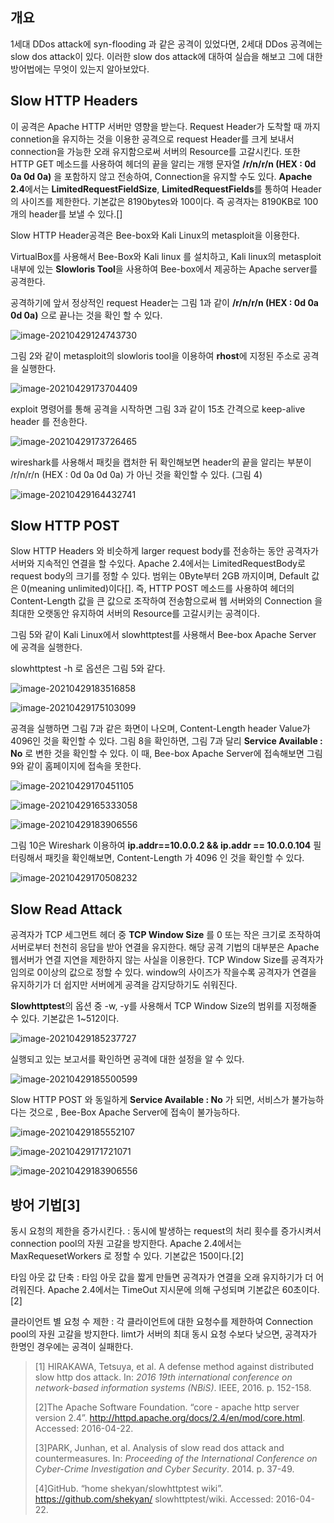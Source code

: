 ## 개요

1세대 DDos attack에 syn-flooding 과 같은 공격이 있었다면, 2세대 DDos 공격에는 slow dos attack이 있다. 이러한 slow dos attack에 대하여 실습을 해보고 그에 대한 방어법에는 무엇이 있는지 알아보았다. 





## Slow HTTP Headers

이 공격은 Apache HTTP 서버만 영향을 받는다. Request Header가 도착할 때 까지 connetion을 유지하는 것을 이용한 공격으로  request Header를 크게 보내서 connection을 가능한 오래 유지함으로써 서버의 Resource를 고갈시킨다. 또한 HTTP GET 메소드를 사용하여 헤더의 끝을 알리는 개행 문자열 **/r/n/r/n (HEX : 0d 0a 0d 0a)** 을 포함하지 않고 전송하여, Connection을 유지할 수도 있다. 
**Apache 2.4**에서는 **LimitedRequestFieldSize**, **LimitedRequestFields**를 통하여 Header의 사이즈를 제한한다. 기본값은 8190bytes와 100이다. 즉 공격자는 8190KB로 100개의 header를 보낼 수 있다.[] 

Slow HTTP Header공격은 Bee-box와 Kali Linux의 metasploit을 이용한다. 

VirtualBox를 사용해서 Bee-Box와 Kali linux 를 설치하고, Kali linux의 metasploit 내부에 있는 **Slowloris Tool**을 사용하여 Bee-box에서 제공하는 Apache server를 공격한다. 

공격하기에 앞서 정상적인 request Header는 그림 1과 같이 **/r/n/r/n (HEX : 0d 0a 0d 0a)** 으로 끝나는 것을 확인 할 수 있다. 

![image-20210429124743730](C:\Users\wkdwh\AppData\Roaming\Typora\typora-user-images\image-20210429124743730.png "그림 1")





그림 2와 같이 metasploit의 slowloris tool을 이용하여 **rhost**에 지정된 주소로 공격을 실행한다. 

![image-20210429173704409](C:\Users\wkdwh\AppData\Roaming\Typora\typora-user-images\image-20210429173704409.png "그림 2")

exploit 명령어를 통해 공격을 시작하면 그림 3과 같이 15초 간격으로 keep-alive header 를 전송한다. 

![image-20210429173726465](C:\Users\wkdwh\AppData\Roaming\Typora\typora-user-images\image-20210429173726465.png "그림 3")

wireshark를 사용해서 패킷을 캡처한 뒤 확인해보면 header의 끝을 알리는 부분이  /r/n/r/n (HEX : 0d 0a 0d 0a) 가 아닌 것을 확인할 수 있다. (그림 4)

![image-20210429164432741](C:\Users\wkdwh\AppData\Roaming\Typora\typora-user-images\image-20210429164432741.png "그림 4")



## Slow HTTP POST 

 Slow HTTP Headers 와 비슷하게 larger request body를 전송하는 동안 공격자가 서버와 지속적인 연결을 할 수있다.  Apache 2.4에서는 LimitedRequestBody로 request body의 크기를 정할 수 있다. 범위는 0Byte부터 2GB 까지이며, Default 값은 0(meaning unlimited)이다[]. 즉, HTTP POST 메소드를 사용하여 헤더의 Content-Length 값을 큰 값으로 조작하여 전송함으로써 웹 서버와의 Connection 을 최대한 오랫동안 유지하여 서버의 Resource를 고갈시키는 공격이다. 



그림 5와 같이 Kali Linux에서 slowhttptest를 사용해서 Bee-box Apache Server 에 공격을 실행한다.

slowhttptest -h 로 옵션은 그림 5와 같다.

![image-20210429183516858](C:\Users\wkdwh\AppData\Roaming\Typora\typora-user-images\image-20210429183516858.png "그림 5")



![image-20210429175103099](C:\Users\wkdwh\AppData\Roaming\Typora\typora-user-images\image-20210429175103099.png "그림 6")

공격을 실행하면 그림 7과 같은 화면이 나오며, Content-Length header Value가 4096인 것을 확인할 수 있다. 그림 8을 확인하면, 그림 7과 달리 **Service Available : No** 로 변한 것을 확인할 수 있다. 이 때, Bee-box Apache Server에 접속해보면 그림 9와 같이 홈페이지에 접속을 못한다. 

![image-20210429170451105](C:\Users\wkdwh\AppData\Roaming\Typora\typora-user-images\image-20210429170451105.png "그림 7")

![image-20210429165333058](C:\Users\wkdwh\AppData\Roaming\Typora\typora-user-images\image-20210429165333058.png "그림 8")

![image-20210429183906556](C:\Users\wkdwh\AppData\Roaming\Typora\typora-user-images\image-20210429183906556.png "그림 9")

그림 10은 Wireshark 이용하여 **ip.addr==10.0.0.2 && ip.addr == 10.0.0.104** 필터링해서 패킷을 확인해보면, Content-Length 가 4096 인 것을 확인할 수 있다. 

![image-20210429170508232](C:\Users\wkdwh\AppData\Roaming\Typora\typora-user-images\image-20210429170508232.png "그림 10")



## Slow Read Attack 

공격자가 TCP 세그먼트 헤더 중 **TCP Window Size** 를 0 또는 작은 크기로 조작하여 서버로부터 천천히 응답을 받아 연결을 유지한다. 해당 공격 기법의 대부분은 Apache 웹서버가 연결 지연을 제한하지 않는 사실을 이용한다. TCP Window Size를 공격자가 임의로 0이상의 값으로 정할 수 있다.  window의 사이즈가 작을수록 공격자가 연결을 유지하기가 더 쉽지만 서버에게 공격을 감지당하기도 쉬워진다. 

**Slowhttptest**의 옵션 중 -w, -y를 사용해서 TCP Window Size의 범위를 지정해줄 수 있다. 기본값은 1~512이다. 

![image-20210429185237727](C:\Users\wkdwh\AppData\Roaming\Typora\typora-user-images\image-20210429185237727.png "그림 11")

실행되고 있는 보고서를 확인하면 공격에 대한 설정을 알 수 있다. 

![image-20210429185500599](C:\Users\wkdwh\AppData\Roaming\Typora\typora-user-images\image-20210429185500599.png "그림 12")

Slow HTTP POST 와 동일하게 **Service Available : No** 가 되면, 서비스가 불가능하다는 것으로 , Bee-Box Apache Server에 접속이 불가능하다. 

![image-20210429185552107](C:\Users\wkdwh\AppData\Roaming\Typora\typora-user-images\image-20210429185552107.png "그림 12")



![image-20210429171721071](C:\Users\wkdwh\AppData\Roaming\Typora\typora-user-images\image-20210429171721071.png "그림 13 : 공격 패킷의 TCP window Size")

![image-20210429183906556](C:\Users\wkdwh\AppData\Roaming\Typora\typora-user-images\image-20210429183906556.png "그림 14")



## 방어 기법[3]

동시 요청의 제한을 증가시킨다. :  동시에 발생하는 request의 처리 횟수를 증가시켜서 connection pool의 자원 고갈을 방지한다.  Apache 2.4에서는 MaxRequesetWorkers 로 정할 수 있다. 기본값은 150이다.[2]

타임 아웃 값 단축 : 타임 아웃 값을 짧게 만들면 공격자가 연결을 오래 유지하기가  더 어려워진다. Apache 2.4에서는 TimeOut 지시문에 의해 구성되며 기본값은 60초이다.[2]

클라이언트 별 요청 수 제한 : 각 클라이언트에 대한 요청수를 제한하여 Connection pool의 자원 고갈을 방지한다.   limt가 서버의 최대 동시 요청 수보다 낮으면, 공격자가 한명인 경우에는 공격이 실패한다. 







> [1] HIRAKAWA, Tetsuya, et al. A defense method against distributed slow http dos attack. In: *2016 19th international conference on network-based information systems (NBiS)*. IEEE, 2016. p. 152-158.
>
> [2]The Apache Software Foundation. “core - apache http server version 2.4”. http://httpd.apache.org/docs/2.4/en/mod/core.html. Accessed: 2016-04-22.
>
> [3]PARK, Junhan, et al. Analysis of slow read dos attack and countermeasures. In: *Proceeding of the International Conference on Cyber-Crime Investigation and Cyber Security*. 2014. p. 37-49.
>
> [4]GitHub. “home shekyan/slowhttptest wiki”. https://github.com/shekyan/ slowhttptest/wiki. Accessed: 2016-04-22.
>
> 



